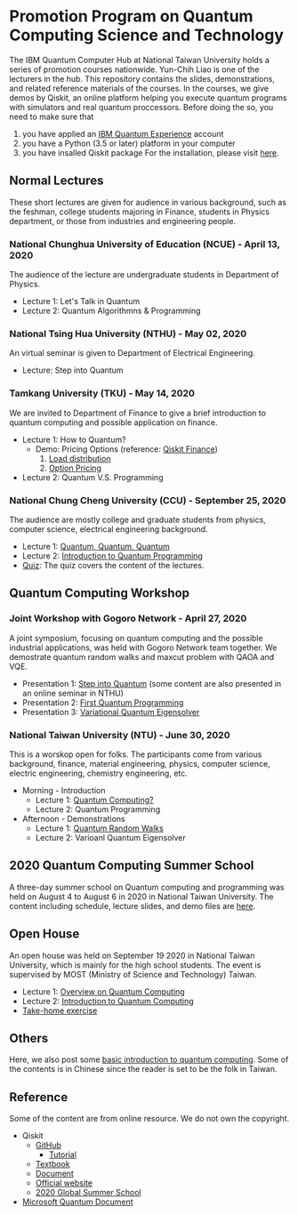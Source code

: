 # Promotion Program on Quantum Computing Science and Technology
The IBM Quantum Computer Hub at National Taiwan University holds a series of promotion courses nationwide. Yun-Chih Liao is one of the lecturers in the hub. This repository contains the slides, demonstrations, and related reference materials of the courses.
In the courses, we give demos by Qiskit, an online platform helping you execute quantum programs with simulators and real quantum proccessors. Before doing the so, you need to make sure that 
1. you have applied an [IBM Quantum Experience](https://quantum-computing.ibm.com/) account
2. you have a Python (3.5 or later) platform in your computer
3. you have insalled Qiskit package
For the installation, please visit [here](https://github.com/ycldingo/IBMQ/blob/master/README.md).

## Normal Lectures 
These short lectures are given for audience in various background, such as the feshman, college students majoring in Finance, students in Physics department, or those from industries and engineering people.

### National Chunghua University of Education (NCUE) - April 13, 2020
The audience of the lecture are undergraduate students in Department of Physics.
- Lecture 1: Let's Talk in Quantum
- Lecture 2: Quantum Algorithmns & Programming

### National Tsing Hua University (NTHU) - May 02, 2020
An virtual seminar is given to Department of Electrical Engineering.
- Lecture: Step into Quantum

### Tamkang University (TKU) - May 14, 2020
We are invited to Department of Finance to give a brief introduction to quantum computing and possible application on finance.
- Lecture 1: How to Quantum?
  - Demo: Pricing Options (reference: [Qiskit Finance](https://github.com/Qiskit/qiskit-tutorials/blob/4e76af1f26af57f3a1112318e5c611c52cf960de/qiskit/advanced/aqua/finance/simulation/european_call_option_pricing.ipynb))
    1. [Load distribution](https://github.com/ycldingo/QuantumComputer_tw/blob/master/demo/LoadDistribution.ipynb)
    2. [Option Pricing](https://github.com/ycldingo/QuantumComputer_tw/blob/master/demo/OptionPricing_butterfly.ipynb)
- Lecture 2: Quantum V.S. Programming

### National Chung Cheng University (CCU) - September 25, 2020
The audience are mostly college and graduate students from physics, computer science, electrical engineering background.
- Lecture 1: [Quantum, Quantum, Quantum](https://github.com/ycldingo/QuantumComputer_tw/blob/master/slides/CCU092520-QuantumQuantumQuantum.pdf)
- Lecture 2: [Introduction to Quantum Programming](https://github.com/ycldingo/QuantumComputer_tw/blob/master/slides/CCU092520-IntorductionToQuantumProgramming.pdf)
- [Quiz](https://forms.gle/kUZdNFa4N5WY7PjH8): The quiz covers the content of the lectures.

## Quantum Computing Workshop
### Joint Workshop with Gogoro Network - April 27, 2020
A joint symposium, focusing on quantum computing and the possible industrial applications, was held with Gogoro Network team together. We demostrate quantum random walks and maxcut problem with QAOA and VQE.
- Presentation 1: [Step into Quantum](https://github.com/ycldingo/QuantumComputer_tw/blob/master/slides/Step%20into%20Quantum.pdf) (some content are also presented in an online seminar in NTHU)
- Presentation 2: [First Quantum Programming](https://github.com/ycldingo/QuantumComputer_tw/blob/master/slides/First%20Quantum%20Programming.pdf)
- Presentation 3: [Variational Quantum Eigensolver](https://github.com/ycldingo/QuantumComputer_tw/blob/master/slides/Variational%20Quantum%20Eigensolver.pdf)

### National Taiwan University (NTU) - June 30, 2020
This is a worskop open for folks. The participants come from various background, finance, material engineering, physics, computer science, electric engineering, chemistry engineering, etc. 
- Morning - Introduction
  - Lecture 1: [Quantum Computing?](https://github.com/ycldingo/QuantumComputer_tw/blob/master/slides/063020-QuantumComputing.pdf)
  - Lecture 2: Quantum Programming
- Afternoon - Demonstrations
  - Lecture 1: [Quantum Random Walks](https://github.com/ycldingo/QuantumComputer_tw/blob/master/slides/063020-QuantumRandomWalks.pdf)
  - Lecture 2: Varioanl Quantum Eigensolver


## 2020 Quantum Computing Summer School
A three-day summer school on Quantum computing and programming was held on August 4 to August 6 in 2020 in National Taiwan University. The content including schedule, lecture slides, and demo files are [here](https://github.com/ycldingo/QuantumComputing_2020Summer).

## Open House
An open house was held on September 19 2020 in National Taiwan University, which is mainly for the high school students. The event is supervised by MOST (Ministry of Science and Technology) Taiwan.
- Lecture 1: [Overview on Quantum Computing](https://github.com/ycldingo/QuantumComputer_tw/blob/master/slides/OpenHouse091920-overview.pdf)
- Lecture 2: [Introduction to Quantum Computing](https://github.com/ycldingo/QuantumComputer_tw/blob/master/slides/OpenHouse091920-introduction.pdf)
- [Take-home exercise](https://github.com/ycldingo/QuantumComputer_tw/tree/master/exercise)

## Others
Here, we also post some [basic introduction to quantum computing](https://github.com/ycldingo/QuantumComputer_tw/blob/master/QA_QuantumComputer.ipynb). Some of the contents is in Chinese since the reader is set to be the folk in Taiwan.


## Reference
Some of the content are from online resource. We do not own the copyright.
- Qiskit
  - [GitHub](https://github.com/Qiskit)
    - [Tutorial](https://github.com/Qiskit/qiskit-tutorials)
  - [Textbook](https://qiskit.org/textbook/preface.html)
  - [Document](https://qiskit.org/documentation/)
  - [Official website](https://qiskit.org/)
  - [2020 Global Summer School](https://qiskit.org/events/summer-school/)
- [Microsoft Quantum Document](https://docs.microsoft.com/en-us/quantum/)

